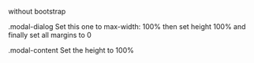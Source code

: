 without bootstrap

.modal-dialog
Set this one to max-width: 100% then set height 100% and finally set all margins to 0

.modal-content
Set the height to 100%